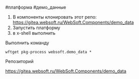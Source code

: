 #платформа #демо_данные 

1. В компоненты клонировать этот репо:
https://gitea.websoft.ru/WebSoft.Components/demo_data
2. Запустить платформу
3. в x-shell выполнить 

Выполнить команду
```shell
wftget pkg-process websoft.demo_data *
```

Репозиторий

https://gitea.websoft.ru/WebSoft.Components/demo_data